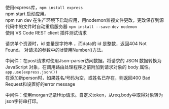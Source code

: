 使用express库，```npm install express```<br>
npm start 启动应用。<br>
npm run dev 在生产环境下启动应用，用nodemon监视文件更改，更改保存到源代码中的文件时自动重启服务器 ```npm install --save-dev nodemon```<br>
使用 VS Code REST client 插件测试请求<br>

请求单个资源时，id 变量是字符串 ，而data的 id 是整数，返回404 Not Found。 对请求的参数中的id使用Number()方法。<br>

中间件：在post请求时使用Json-parser访问数据。将请求的 JSON 数据转换为 JavaScript 对象，在调用路由处理程序之前附加到请求对象的 body 属性。```app.use(express.json())```<br>
在添加新person时，如果姓名/号码为空，或姓名已存在，则返回400 Bad Request和设置好的error message<br>

中间件：使用morgan记录Http请求。自定义token，从req.body中取得对象转为json字符串打印。